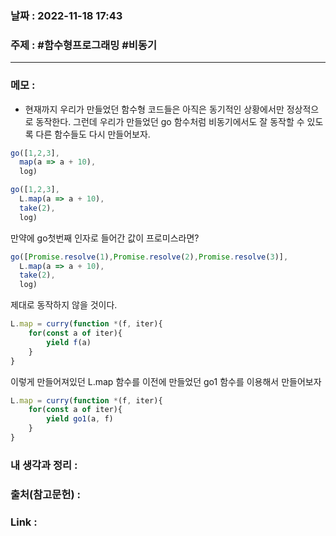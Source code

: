 ### 날짜 : 2022-11-18 17:43
### 주제 : #함수형프로그래밍 #비동기 

---- 

### 메모 : 
- 현재까지 우리가 만들었던 함수형 코드들은 아직은 동기적인 상황에서만 정상적으로 동작한다. 그런데 우리가 만들었던 go 함수처럼 비동기에서도 잘 동작할 수 있도록 다른 함수들도 다시 만들어보자. 

```javascript
go([1,2,3],
  map(a => a + 10),
  log)

go([1,2,3],
  L.map(a => a + 10),
  take(2),
  log)
```
만약에 go첫번째 인자로 들어간 값이 프로미스라면? 
```javascript
go([Promise.resolve(1),Promise.resolve(2),Promise.resolve(3)],
  L.map(a => a + 10),
  take(2),
  log)
```
제대로 동작하지 않을 것이다. 


```javascript
L.map = curry(function *(f, iter){
	for(const a of iter){
		yield f(a)
	}
}
```
이렇게 만들어져있던 L.map 함수를 이전에 만들었던 go1 함수를 이용해서 만들어보자

```javascript
L.map = curry(function *(f, iter){
	for(const a of iter){
		yield go1(a, f)
	}
}
```



### 내 생각과 정리 : 


### 출처(참고문헌) : 


### Link : 
